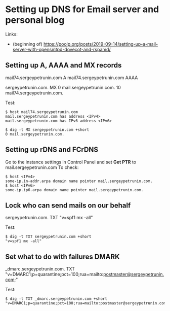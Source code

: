 # Setting up DNS for Email server and personal blog
Links:
 * (beginning of) https://poolp.org/posts/2019-09-14/setting-up-a-mail-server-with-opensmtpd-dovecot-and-rspamd/

## Setting up A, AAAA and MX records

mail74.sergeypetrunin.com  A     <IPv4>
mail74.sergeypetrunin.com  AAAA  <IPv6>

sergeypetrunin.com.                 MX   0 mail.sergeypetrunin.com.
                                         10 mail74.sergeypetrunin.com.

Test:
```
$ host mail74.sergeypetrunin.com
mail.sergeypetrunin.com has address <IPv4>
mail.sergeypetrunin.com has IPv6 address <IPv6>

$ dig -t MX sergeypetrunin.com +short
0 mail.sergeypetrunin.com.
```

## Setting up rDNS and FCrDNS

Go to the instance settings in Control Panel and set **Get PTR** to mail.sergeypetrunin.com
To check:
```
$ host <IPv4>
some-ip.in-addr.arpa domain name pointer mail.sergeypetrunin.com.
$ host <IPv6>
some-ip.ip6.arpa domain name pointer mail.sergeypetrunin.com.
```

## Lock who can send mails on our behalf

sergeypetrunin.com.            TXT  "v=spf1 mx -all"

Test:
```
$ dig -t TXT sergeypetrunin.com +short
"v=spf1 mx -all"
```

## Set what to do with failures DMARK

_dmarc.sergeypetrunin.com.     TXT  "v=DMARC1;p=quarantine;pct=100;rua=mailto:postmaster@sergeypetrunin.com;"

Test:
```
$ dig -t TXT _dmarc.sergeypetrunin.com +short
"v=DMARC1;p=quarantine;pct=100;rua=mailto:postmaster@sergeypetrunin.com;"
```
